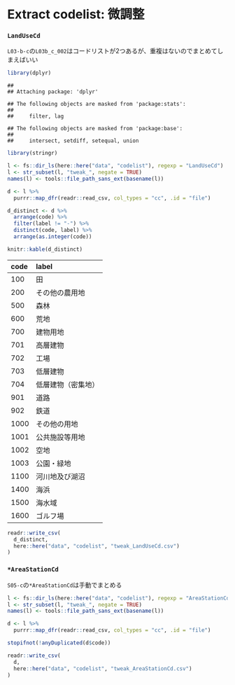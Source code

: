 Extract codelist: 微調整
================

### `LandUseCd`

`L03-b-c`の`L03b_c_002`はコードリストが2つあるが、重複はないのでまとめてしまえばいい

``` r
library(dplyr)
```

    ## 
    ## Attaching package: 'dplyr'

    ## The following objects are masked from 'package:stats':
    ## 
    ##     filter, lag

    ## The following objects are masked from 'package:base':
    ## 
    ##     intersect, setdiff, setequal, union

``` r
library(stringr)

l <- fs::dir_ls(here::here("data", "codelist"), regexp = "LandUseCd")
l <- str_subset(l, "tweak_", negate = TRUE)
names(l) <- tools::file_path_sans_ext(basename(l))

d <- l %>% 
  purrr::map_dfr(readr::read_csv, col_types = "cc", .id = "file")

d_distinct <- d %>% 
  arrange(code) %>% 
  filter(label != "-") %>% 
  distinct(code, label) %>% 
  arrange(as.integer(code))

knitr::kable(d_distinct)
```

| code | label              |
|:-----|:-------------------|
| 100  | 田                 |
| 200  | その他の農用地     |
| 500  | 森林               |
| 600  | 荒地               |
| 700  | 建物用地           |
| 701  | 高層建物           |
| 702  | 工場               |
| 703  | 低層建物           |
| 704  | 低層建物（密集地） |
| 901  | 道路               |
| 902  | 鉄道               |
| 1000 | その他の用地       |
| 1001 | 公共施設等用地     |
| 1002 | 空地               |
| 1003 | 公園・緑地         |
| 1100 | 河川地及び湖沼     |
| 1400 | 海浜               |
| 1500 | 海水域             |
| 1600 | ゴルフ場           |

``` r
readr::write_csv(
  d_distinct,
  here::here("data", "codelist", "tweak_LandUseCd.csv")
)
```

### `*AreaStationCd`

`S05-c`の`*AreaStationCd`は手動でまとめる

``` r
l <- fs::dir_ls(here::here("data", "codelist"), regexp = "AreaStationCd")
l <- str_subset(l, "tweak_", negate = TRUE)
names(l) <- tools::file_path_sans_ext(basename(l))

d <- l %>% 
  purrr::map_dfr(readr::read_csv, col_types = "cc", .id = "file")

stopifnot(!anyDuplicated(d$code))

readr::write_csv(
  d,
  here::here("data", "codelist", "tweak_AreaStationCd.csv")
)
```
